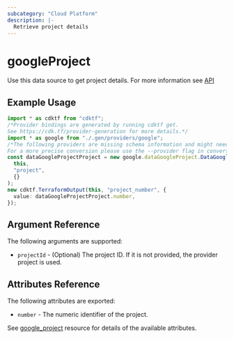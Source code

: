 ```yaml
---
subcategory: "Cloud Platform"
description: |-
  Retrieve project details
---
```


# googleProject

Use this data source to get project details.
For more information see
[API](https://cloud.google.com/resource-manager/reference/rest/v1/projects#Project)

## Example Usage

```typescript
import * as cdktf from "cdktf";
/*Provider bindings are generated by running cdktf get.
See https://cdk.tf/provider-generation for more details.*/
import * as google from "./.gen/providers/google";
/*The following providers are missing schema information and might need manual adjustments to synthesize correctly: google.
For a more precise conversion please use the --provider flag in convert.*/
const dataGoogleProjectProject = new google.dataGoogleProject.DataGoogleProject(
  this,
  "project",
  {}
);
new cdktf.TerraformOutput(this, "project_number", {
  value: dataGoogleProjectProject.number,
});

```

## Argument Reference

The following arguments are supported:

* `projectId` - (Optional) The project ID. If it is not provided, the provider project is used.

## Attributes Reference

The following attributes are exported:

* `number` - The numeric identifier of the project.

See [google\_project](https://registry.terraform.io/providers/hashicorp/google/latest/docs/resources/google_project) resource for details of the available attributes.
